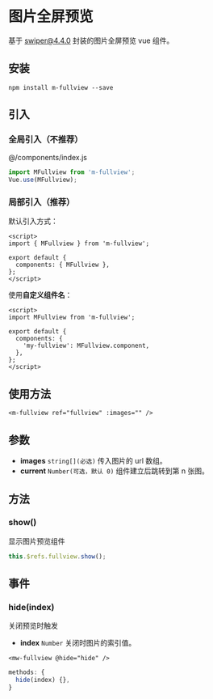 # 图片全屏预览

基于 [swiper@4.4.0](https://www.swiper.com.cn/) 封装的图片全屏预览 vue 组件。

## 安装

```
npm install m-fullview --save
```

## 引入

### 全局引入（不推荐）

@/components/index.js

```js
import MFullview from 'm-fullview';
Vue.use(MFullview);
```

### 局部引入（推荐）

默认引入方式：

```vue {5}
<script>
import { MFullview } from 'm-fullview';

export default {
  components: { MFullview },
};
</script>
```

使用**自定义组件名**：

```vue {6}
<script>
import MFullview from 'm-fullview';

export default {
  components: {
    'my-fullview': MFullview.component,
  },
};
</script>
```

## 使用方法

```vue
<m-fullview ref="fullview" :images="" />
```

## 参数

- **images** `string[](必选)` 传入图片的 url 数组。
- **current** `Number(可选，默认 0)` 组件建立后跳转到第 n 张图。

## 方法

### show()

显示图片预览组件

```js
this.$refs.fullview.show();
```

## 事件

### hide(index)

关闭预览时触发

- **index** `Number` 关闭时图片的索引值。

```vue
<mw-fullview @hide="hide" />
```

```js {2}
methods: {
  hide(index) {},
}
```







